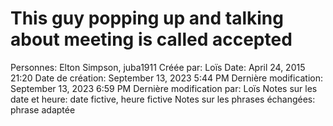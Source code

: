 # This guy popping up and talking about meeting is called accepted

Personnes: Elton Simpson, juba1911
Créée par: Loïs
Date: April 24, 2015 21:20
Date de création: September 13, 2023 5:44 PM
Dernière modification: September 13, 2023 6:59 PM
Dernière modification par: Loïs
Notes sur les date et heure: date fictive, heure fictive
Notes sur les phrases échangées: phrase adaptée